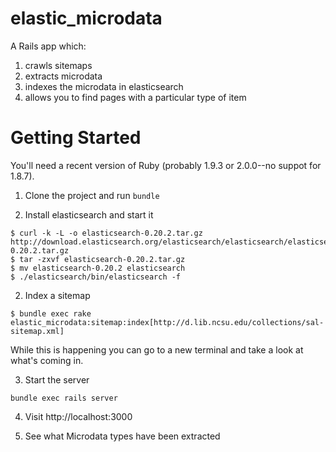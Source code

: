# elastic_microdata

A Rails app which:

1. crawls sitemaps
2. extracts microdata
3. indexes the microdata in elasticsearch
4. allows you to find pages with a particular type of item

# Getting Started

You'll need a recent version of Ruby (probably 1.9.3 or 2.0.0--no suppot for 1.8.7).

1. Clone the project and run `bundle`

2. Install elasticsearch and start it

```
$ curl -k -L -o elasticsearch-0.20.2.tar.gz http://download.elasticsearch.org/elasticsearch/elasticsearch/elasticsearch-0.20.2.tar.gz
$ tar -zxvf elasticsearch-0.20.2.tar.gz
$ mv elasticsearch-0.20.2 elasticsearch
$ ./elasticsearch/bin/elasticsearch -f
```

2. Index a sitemap

```
$ bundle exec rake elastic_microdata:sitemap:index[http://d.lib.ncsu.edu/collections/sal-sitemap.xml]
```

While this is happening you can go to a new terminal and take a look at what's coming in.

3. Start the server

`bundle exec rails server`

4. Visit http://localhost:3000

5. See what Microdata types have been extracted
